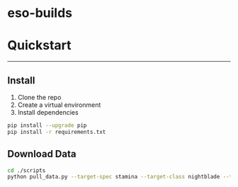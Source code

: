 # eso-builds


# Quickstart
---
## Install
1. Clone the repo
2. Create a virtual environment
3. Install dependencies 
```Bash
pip install --upgrade pip
pip install -r requirements.txt
```

## Download Data
```Bash
cd ./scripts
python pull_data.py --target-spec stamina --target-class nightblade --target-patch 34 --output-directory ./test --api-key my_esologs_api_key
```
